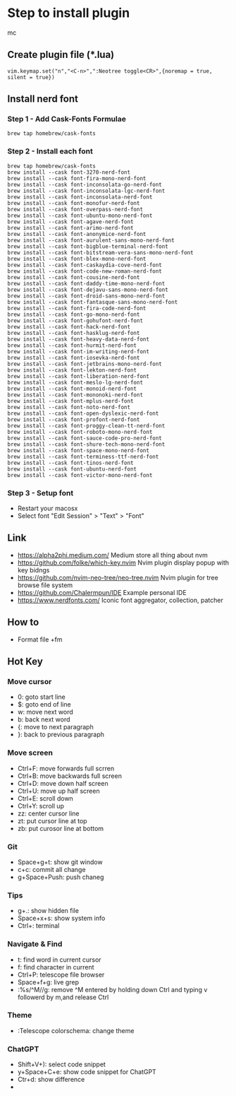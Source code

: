 # Step to install plugin

mc

## Create plugin file (\*.lua)

```
vim.keymap.set("n","<C-n>",":Neotree toggle<CR>",{noremap = true, silent = true})
```

## Install nerd font

### Step 1 - Add Cask-Fonts Formulae

```
brew tap homebrew/cask-fonts
```

### Step 2 - Install each font

```
brew tap homebrew/cask-fonts
brew install --cask font-3270-nerd-font
brew install --cask font-fira-mono-nerd-font
brew install --cask font-inconsolata-go-nerd-font
brew install --cask font-inconsolata-lgc-nerd-font
brew install --cask font-inconsolata-nerd-font
brew install --cask font-monofur-nerd-font
brew install --cask font-overpass-nerd-font
brew install --cask font-ubuntu-mono-nerd-font
brew install --cask font-agave-nerd-font
brew install --cask font-arimo-nerd-font
brew install --cask font-anonymice-nerd-font
brew install --cask font-aurulent-sans-mono-nerd-font
brew install --cask font-bigblue-terminal-nerd-font
brew install --cask font-bitstream-vera-sans-mono-nerd-font
brew install --cask font-blex-mono-nerd-font
brew install --cask font-caskaydia-cove-nerd-font
brew install --cask font-code-new-roman-nerd-font
brew install --cask font-cousine-nerd-font
brew install --cask font-daddy-time-mono-nerd-font
brew install --cask font-dejavu-sans-mono-nerd-font
brew install --cask font-droid-sans-mono-nerd-font
brew install --cask font-fantasque-sans-mono-nerd-font
brew install --cask font-fira-code-nerd-font
brew install --cask font-go-mono-nerd-font
brew install --cask font-gohufont-nerd-font
brew install --cask font-hack-nerd-font
brew install --cask font-hasklug-nerd-font
brew install --cask font-heavy-data-nerd-font
brew install --cask font-hurmit-nerd-font
brew install --cask font-im-writing-nerd-font
brew install --cask font-iosevka-nerd-font
brew install --cask font-jetbrains-mono-nerd-font
brew install --cask font-lekton-nerd-font
brew install --cask font-liberation-nerd-font
brew install --cask font-meslo-lg-nerd-font
brew install --cask font-monoid-nerd-font
brew install --cask font-mononoki-nerd-font
brew install --cask font-mplus-nerd-font
brew install --cask font-noto-nerd-font
brew install --cask font-open-dyslexic-nerd-font
brew install --cask font-profont-nerd-font
brew install --cask font-proggy-clean-tt-nerd-font
brew install --cask font-roboto-mono-nerd-font
brew install --cask font-sauce-code-pro-nerd-font
brew install --cask font-shure-tech-mono-nerd-font
brew install --cask font-space-mono-nerd-font
brew install --cask font-terminess-ttf-nerd-font
brew install --cask font-tinos-nerd-font
brew install --cask font-ubuntu-nerd-font
brew install --cask font-victor-mono-nerd-font
```

### Step 3 - Setup font

- Restart your macosx
- Select font "Edit Session" > "Text" > "Font"

## Link

- https://alpha2phi.medium.com/
  Medium store all thing about nvm
- https://github.com/folke/which-key.nvim
  Nvim plugin display popup with key bidngs
- https://github.com/nvim-neo-tree/neo-tree.nvim
  Nvim plugin for tree browse file system
- https://github.com/Chalermpun/IDE
  Example personal IDE
- https://www.nerdfonts.com/
  Iconic font aggregator, collection, patcher

## How to

- Format file <space>+fm

## Hot Key

### Move cursor

- 0: goto start line
- $: goto end of line
- w: move next word
- b: back next word
- {: move to next paragraph
- }: back to previous paragraph

### Move screen

- Ctrl+F: move forwards full scrren
- Ctrl+B: move backwards full screen
- Ctrl+D: move down half screen
- Ctrl+U: move up half screen
- Ctrl+E: scroll down
- Ctrl+Y: scroll up
- zz: center cursor line
- zt: put cursor line at top
- zb: put curosor line at bottom

### Git

- Space+g+t: show git window
- c+c: commit all change
- g+Space+Push: push chaneg

### Tips

- g+.: show hidden file
- Space+x+s: show system info
- Ctrl+\: terminal

### Navigate & Find

- t: find word in current cursor
- f: find character in current
- Ctrl+P: telescope file browser
- Space+f+g: live grep
- :%s/^M//g: remove ^M entered by holding down Ctrl and typing v followerd by m,and release Ctrl

### Theme

- :Telescope colorschema: change theme

### ChatGPT

- Shift+V+): select code snippet
- y+Space+C+e: show code snippet for ChatGPT
- Ctr+d: show difference
-
